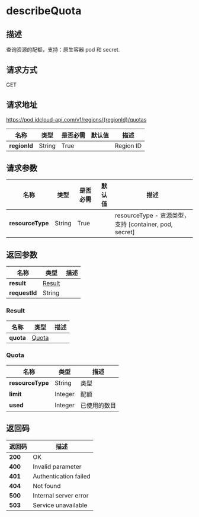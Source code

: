 # describeQuota


## 描述
查询资源的配额，支持：原生容器 pod 和 secret.


## 请求方式
GET

## 请求地址
https://pod.jdcloud-api.com/v1/regions/{regionId}/quotas

|名称|类型|是否必需|默认值|描述|
|---|---|---|---|---|
|**regionId**|String|True| |Region ID|

## 请求参数
|名称|类型|是否必需|默认值|描述|
|---|---|---|---|---|
|**resourceType**|String|True| |resourceType - 资源类型，支持 [container, pod, secret]<br>|


## 返回参数
|名称|类型|描述|
|---|---|---|
|**result**|[Result](describequota#result)| |
|**requestId**|String| |

### <div id="result">Result</div>
|名称|类型|描述|
|---|---|---|
|**quota**|[Quota](describequota#quota)| |
### <div id="quota">Quota</div>
|名称|类型|描述|
|---|---|---|
|**resourceType**|String|类型|
|**limit**|Integer|配额|
|**used**|Integer|已使用的数目|

## 返回码
|返回码|描述|
|---|---|
|**200**|OK|
|**400**|Invalid parameter|
|**401**|Authentication failed|
|**404**|Not found|
|**500**|Internal server error|
|**503**|Service unavailable|
